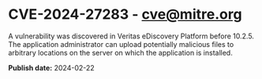 # CVE-2024-27283 - cve@mitre.org

A vulnerability was discovered in Veritas eDiscovery Platform before 10.2.5. The application administrator can upload potentially malicious files to arbitrary locations on the server on which the application is installed.

**Publish date:** 2024-02-22
